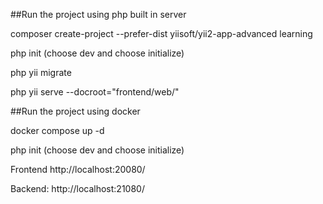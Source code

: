 

##Run the project using php built in server

composer create-project --prefer-dist yiisoft/yii2-app-advanced learning

php init (choose dev and choose initialize)

php yii migrate

php yii serve --docroot="frontend/web/"

##Run the project using docker

docker compose up -d

php init (choose dev and choose initialize)

Frontend http://localhost:20080/

Backend: http://localhost:21080/